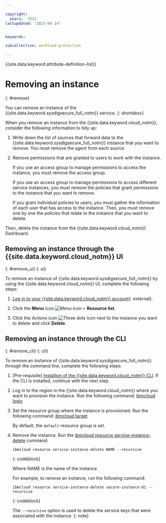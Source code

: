 ```yaml
---

copyright:
  years:  2023
lastupdated: "2023-04-14"


keywords:

subcollection: workload-protection

---
```


{{site.data.keyword.attribute-definition-list}}

# Removing an instance
{: #remove}

You can remove an instance of the {{site.data.keyword.sysdigsecure_full_notm}} service.
{: shortdesc}

When you remove an instance from the {{site.data.keyword.cloud_notm}}, consider the following information to tidy up:

1. Write down the list of sources that forward data to the {{site.data.keyword.sysdigsecure_full_notm}} instance that you want to remove. You must remove the agent from each source.

2. Remove permissions that are granted to users to work with the instance.

    If you use an access group to manage permissions to access the instance, you must remove the access group.

    If you use an access group to manage permissions to access different service instances, you must remove the policies that grant permissions to the instance that you want to remove.

    If you grant individual policies to users, you must gather the information of each user that has access to the instance. Then, you must remove one by one the policies that relate to the instance that you want to delete.


Then, delete the instance from the {{site.data.keyword.cloud_notm}} Dashboard.


## Removing an instance through the {{site.data.keyword.cloud_notm}} UI
{: #remove_ui}
{: ui}

To remove an instance of {{site.data.keyword.sysdigsecure_full_notm}} by using the {{site.data.keyword.cloud_notm}} UI, complete the following steps:

1. [Log in to your {{site.data.keyword.cloud_notm}} account](https://cloud.ibm.com/login){: external}.

2. Click the **Menu** icon ![Menu icon](../icons/icon_hamburger.svg) &gt; **Resource list**.

3. Click the *Actions* icon ![Three dots icon](images/actions.png) next to the instance you want to delete and click **Delete**.


## Removing an instance through the CLI
{: #remove_cli}
{: cli}

To remove an instance of {{site.data.keyword.sysdigsecure_full_notm}} through the command line, complete the following steps:

1. [Pre-requisite] [Installion of the {{site.data.keyword.cloud_notm}} CLI](/docs/cli?topic=cli-install-ibmcloud-cli). If the CLI is installed, continue with the next step.

2. Log in to the region in the {{site.data.keyword.cloud_notm}} where you want to provision the instance. Run the following command: [ibmcloud login](/docs/cli?topic=cli-ibmcloud_cli#ibmcloud_login)

3. Set the resource group where the instance is provisioned. Run the following command: [ibmcloud target](/docs/cli?topic=cli-ibmcloud_cli#ibmcloud_target)

    By default, the `default` resource group is set.

4. Remove the instance. Run the [ibmcloud resource service-instance-delete](/docs/cli?topic=cli-ibmcloud_commands_resource#ibmcloud_resource_service_instance_delete) command:

    ```text
    ibmcloud resource service-instance-delete NAME --recursive
    ```
    {: codeblock}

    Where NAME is the name of the instance

    For example, to remove an instance, run the following command:

    ```text
    ibmcloud resource service-instance-delete secure-instance-01 --recursive
    ```
    {: codeblock}

    The `--recursive` option is used to delete the service keys that were associated with the instance.
    {: note}
